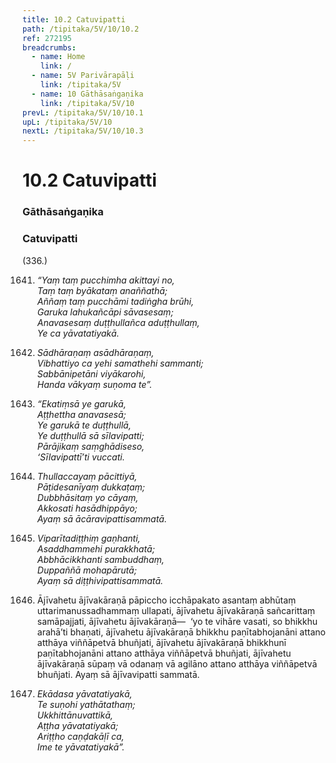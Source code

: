```yaml
---
title: 10.2 Catuvipatti
path: /tipitaka/5V/10/10.2
ref: 272195
breadcrumbs:
  - name: Home
    link: /
  - name: 5V Parivārapāḷi
    link: /tipitaka/5V
  - name: 10 Gāthāsaṅgaṇika
    link: /tipitaka/5V/10
prevL: /tipitaka/5V/10/10.1
upL: /tipitaka/5V/10
nextL: /tipitaka/5V/10/10.3
---
```


# 10.2 Catuvipatti

### Gāthāsaṅgaṇika

### Catuvipatti

(336.)

1641. _“Yaṃ taṃ pucchimha akittayi no,_  
_Taṃ taṃ byākataṃ anaññathā;_  
_Aññaṃ taṃ pucchāmi tadiṅgha brūhi,_  
_Garuka lahukañcāpi sāvasesaṃ;_  
_Anavasesaṃ duṭṭhullañca aduṭṭhullaṃ,_  
_Ye ca yāvatatiyakā._  


1642. _Sādhāraṇaṃ asādhāraṇaṃ,_  
_Vibhattiyo ca yehi samathehi sammanti;_  
_Sabbānipetāni viyākarohi,_  
_Handa vākyaṃ suṇoma te”._  


1643. _“Ekatiṃsā ye garukā,_  
_Aṭṭhettha anavasesā;_  
_Ye garukā te duṭṭhullā,_  
_Ye duṭṭhullā sā sīlavipatti;_  
_Pārājikaṃ saṃghādiseso,_  
_‘Sīlavipattī’ti vuccati._  


1644. _Thullaccayaṃ pācittiyā,_  
_Pāṭidesanīyaṃ dukkaṭaṃ;_  
_Dubbhāsitaṃ yo cāyaṃ,_  
_Akkosati hasādhippāyo;_  
_Ayaṃ sā ācāravipattisammatā._  


1645. _Viparītadiṭṭhiṃ gaṇhanti,_  
_Asaddhammehi purakkhatā;_  
_Abbhācikkhanti sambuddhaṃ,_  
_Duppaññā mohapārutā;_  
_Ayaṃ sā diṭṭhivipattisammatā._  


1646. Ājīvahetu ājīvakāraṇā pāpiccho icchāpakato asantaṃ abhūtaṃ uttarimanussadhammaṃ ullapati, ājīvahetu ājīvakāraṇā sañcarittaṃ samāpajjati, ājīvahetu ājīvakāraṇā—  ‘yo te vihāre vasati, so bhikkhu arahā’ti bhaṇati, ājīvahetu ājīvakāraṇā bhikkhu paṇītabhojanāni attano atthāya viññāpetvā bhuñjati, ājīvahetu ājīvakāraṇā bhikkhunī paṇītabhojanāni attano atthāya viññāpetvā bhuñjati, ājīvahetu ājīvakāraṇā sūpaṃ vā odanaṃ vā agilāno attano atthāya viññāpetvā bhuñjati. Ayaṃ sā ājīvavipatti sammatā.

1647. _Ekādasa yāvatatiyakā,_  
_Te suṇohi yathātathaṃ;_  
_Ukkhittānuvattikā,_  
_Aṭṭha yāvatatiyakā;_  
_Ariṭṭho caṇḍakāḷī ca,_  
_Ime te yāvatatiyakā”._  



